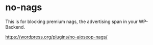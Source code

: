 # no-nags

This is for blocking premium nags, the advertising span in your WP-Backend.

https://wordpress.org/plugins/no-aioseop-nags/